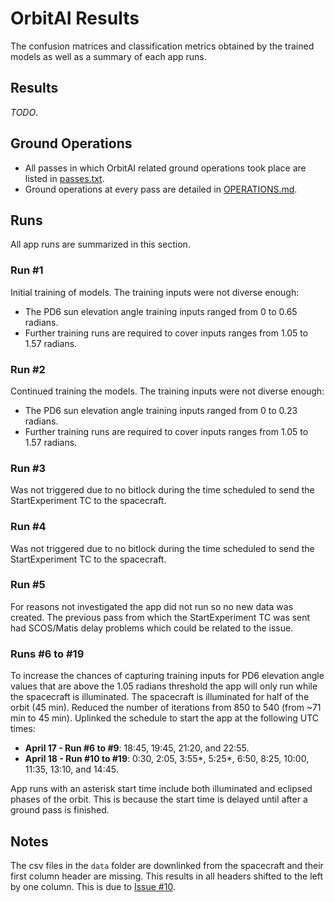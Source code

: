 # OrbitAI Results
The confusion matrices and classification metrics obtained by the trained models as well as a summary of each app runs.

## Results
_TODO_.

## Ground Operations
- All passes in which OrbitAI related ground operations took place are listed in [passes.txt](passes.txt).
- Ground operations at every pass are detailed in [OPERATIONS.md](OPERATIONS.md).

## Runs
All app runs are summarized in this section.
### Run #1
Initial training of models. The training inputs were not diverse enough:
- The PD6 sun elevation angle training inputs ranged from 0 to 0.65 radians.
- Further training runs are required to cover inputs ranges from 1.05 to 1.57 radians.
### Run #2
Continued training the models. The training inputs were not diverse enough:
- The PD6 sun elevation angle training inputs ranged from 0 to 0.23 radians.
- Further training runs are required to cover inputs ranges from 1.05 to 1.57 radians.
### Run #3
Was not triggered due to no bitlock during the time scheduled to send the StartExperiment TC to the spacecraft.

### Run #4
Was not triggered due to no bitlock during the time scheduled to send the StartExperiment TC to the spacecraft.

### Run #5
For reasons not investigated the app did not run so no new data was created. The previous pass from which the StartExperiment TC was sent had SCOS/Matis delay problems which could be related to the issue.

### Runs #6 to #19
To increase the chances of capturing training inputs for PD6 elevation angle values that are above the 1.05 radians threshold the app will only run while the spacecraft is illuminated. The spacecraft is illuminated for half of the orbit (45 min). Reduced the number of iterations from 850 to 540 (from ~71 min to 45 min). Uplinked the schedule to start the app at the following UTC times: 
 - **April 17 - Run \#6 to \#9**: 18:45, 19:45, 21:20, and 22:55.
 - **April 18 - Run \#10 to \#19**: 0:30, 2:05, 3:55*, 5:25*, 6:50, 8:25, 10:00, 11:35, 13:10, and 14:45.

App runs with an asterisk start time include both illuminated and eclipsed phases of the orbit. This is because the start time is delayed until after a ground pass is finished.

## Notes
The csv files in the `data` folder are downlinked from the spacecraft and their first column header are missing. This results in all headers shifted to the left by one column. This is due to [Issue #10](https://github.com/georgeslabreche/opssat-orbitai/issues/10).